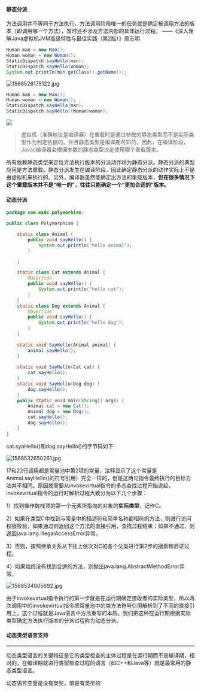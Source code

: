 #### 静态分派

方法调用并不等同于方法执行，方法调用阶段唯一的任务就是确定被调用方法的版本（即调用哪一个方法），暂时还不涉及方法内部的具体运行过程。       ——《深入理解Java虚拟机JVM高级特性与最佳实践（第2版）》周志明

```java
Human man = new Man();
Human woman = new Woman();
StaticDispatch.sayHello(man);
StaticDispatch.sayHello(woman);
System.out.println(man.getClass().getName());
```

![1568526175122.jpg](https://raw.githubusercontent.com/MXDC/images_bed/master/img/1568526175122.jpg)

```java
Human man = new Man();
Human woman = new Woman();
StaticDispatch.sayHello(man);
StaticDispatch.sayHello((Woman)woman);
```

![](https://raw.githubusercontent.com/MXDC/images_bed/master/img/1568526071346.jpg)

>虚拟机（准确地说是编译器）在重载时是通过参数的静态类型而不是实际类型作为判定依据的。并且静态类型是编译期可知的，因此，在编译阶段，Javac编译器会根据参数的静态类型决定使用哪个重载版本。

所有依赖静态类型来定位方法执行版本的分派动作称为静态分派。静态分派的典型应用是方法重载。静态分派发生在编译阶段，因此确定静态分派的动作实际上不是由虚拟机来执行的。另外，编译器虽然能确定出方法的重载版本，**但在很多情况下这个重载版本并不是“唯一的”，往往只能确定一个“更加合适的”版本。**

#### 动态分派

```java
package com.mxdc.polymorhism;

public class Polymorphism {

	static class Animal {
		public void sayHello() {
			System.out.println("hello animal");
		}

	}

	static class Cat extends Animal {
		@Override
		public void sayHello() {
			System.out.println("hello cat");
		}
	}
	static class Dog extends Animal {
		@Override
		public void sayHello() {
			System.out.println("hello dog");
		}
	}
	
	static void SayHello(Animal animal) {
		animal.sayHello();
	}
	
	static void SayHello(Cat cat) {
		cat.sayHello();
	}
	static void SayHello(Dog dog) {
		dog.sayHello();
	}
	public static void main(String[] args) {
		Animal cat = new Cat();
		Animal dog = new Dog();
		cat.sayHello();
		dog.sayHello();
	}
}
```

cat.syaHello()和dog.sayHello()的字节码如下

![1568532650261.jpg](https://raw.githubusercontent.com/MXDC/images_bed/master/img/1568532650261.jpg)

17和22行调用都是常量池中第2项的常量，注释显示了这个常量是Animal.sayHello()的符号引用）完全一样的，但是这两句指令最终执行的目标方法并不相同。原因就需要从invokevirtual指令的多态查找过程开始说起，invokevirtual指令的运行时解析过程大致分为以下几个步骤：

1）找到操作数栈顶的第一个元素所指向的对象的**实际类型**，记作C。

2）如果在类型C中找到与常量中的描述符和简单名称都相符的方法，则进行访问权限校验，如果通过则返回这个方法的直接引用，查找过程结束；如果不通过，则返回java.lang.IllegalAccessError异常。

3）否则，按照继承关系从下往上依次对C的各个父类进行第2步的搜索和验证过程。

4）如果始终没有找到合适的方法，则抛出java.lang.AbstractMethodError异常。

![1568534005692.jpg](https://raw.githubusercontent.com/MXDC/images_bed/master/img/1568534005692.jpg)

由于invokevirtual指令执行的第一步就是在运行期确定接收者的实际类型，所以两次调用中的invokevirtual指令把常量池中的类方法符号引用解析到了不同的直接引用上，这个过程就是Java语言中方法重写的本质。我们把这种在运行期根据实际类型确定方法执行版本的分派过程称为动态分派。

#### 动态类型语言支持

***

动态类型语言的关键特征是它的类型检查的主体过程是在运行期而不是编译期，相对的，在编译期就进行类型检查过程的语言（如C++和Java等）就是最常用的静态类型语言。

动态语言变量是没有类型，值是有类型的

